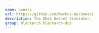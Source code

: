 ```yaml
---
name: bonesi
url: https://github.com/Markus-Go/bonesi
description: The DDoS Botnet Simulator.
group: blackarch blackarch-dos
---
```

